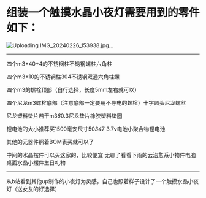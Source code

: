 # 组装一个触摸水晶小夜灯需要用到的零件如下：
![Uploading IMG_20240226_153938.jpg…]()

--------------------------------------------------------------------------------

四个m3*40+4的不锈钢柱不锈钢螺柱六角柱

四个m3*10的不锈钢柱304不锈钢双通六角柱螺

四个m3的螺栓顶部（自行选择，长度5mm左右就可以）

四个尼龙m3螺栓底部（注意底部一定要用不导电的螺栓）十字圆头尼龙螺丝

尼龙塑料垫片若干m3*6*0.3尼龙垫片橡胶塑料垫圈

锂电池的大小推荐买1500毫安尺寸50*34*7 3.7v电池小聚合物锂电池

其他的元器件照着BOM表买就可以了

中间的水晶摆件可以买这家的，比较便宜 无聊了看看下雨的云治愈系小物件电脑桌面水晶小摆件生日礼物

--------------------------------------------------------------------------------
从b站看到其他up制作的小夜灯为灵感，自己也照着样子设计了一个触摸水晶小夜灯（送女友的好选择）
